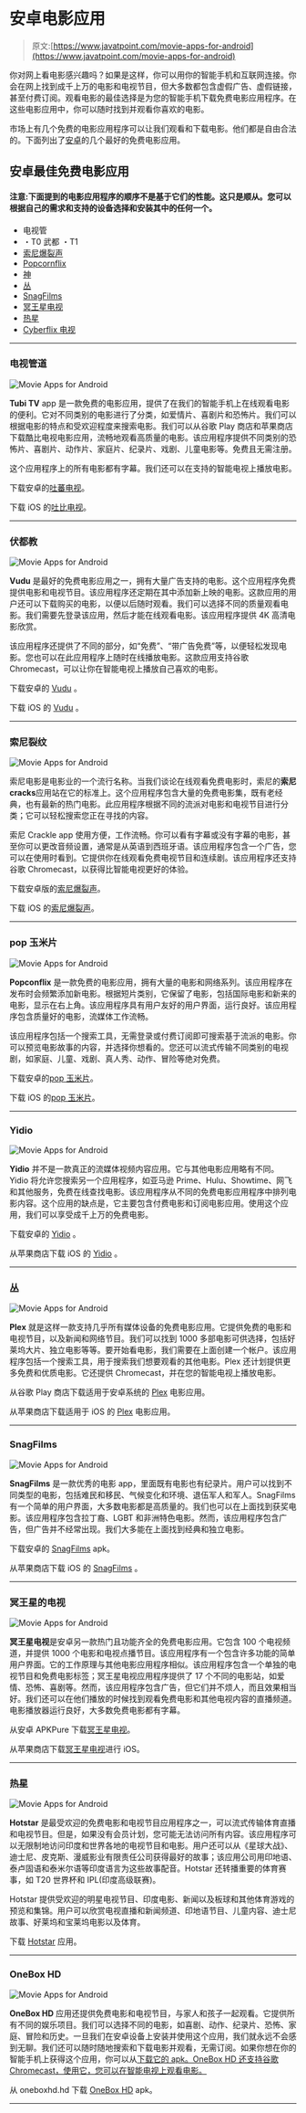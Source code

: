 # 安卓电影应用

> 原文:[https://www.javatpoint.com/movie-apps-for-android](https://www.javatpoint.com/movie-apps-for-android)

你对网上看电影感兴趣吗？如果是这样，你可以用你的智能手机和互联网连接。你会在网上找到成千上万的电影和电视节目，但大多数都包含虚假广告、虚假链接，甚至付费订阅。观看电影的最佳选择是为您的智能手机下载免费电影应用程序。在这些电影应用中，你可以随时找到并观看你喜欢的电影。

市场上有几个免费的电影应用程序可以让我们观看和下载电影。他们都是自由合法的。下面列出了[安卓](https://www.javatpoint.com/android-tutorial)的几个最好的免费电影应用。

## 安卓最佳免费电影应用

#### 注意:下面提到的电影应用程序的顺序不是基于它们的性能。这只是顺从。您可以根据自己的需求和支持的设备选择和安装其中的任何一个。

*   电视管
*   ・T0️ 武都 ・T1️
*   [索尼爆裂声](#Sony-Crackle)
*   [Popcornflix](#Popcornflix)
*   [神](#Yidio)
*   [丛](#Plex)
*   [SnagFilms](#SnagFilms)
*   [冥王星电视](#Pluto-TV)
*   [热星](#Hotstar)
*   [Cyberflix 电视](#Cyberflix-TV)

* * *

### 电视管道

![Movie Apps for Android](../Images/cccaa7ba0bd40e0e85e7c6517b5cbf89.png)

**Tubi TV** app 是一款免费的电影应用，提供了在我们的智能手机上在线观看电影的便利。它对不同类别的电影进行了分类，如爱情片、喜剧片和恐怖片。我们可以根据电影的特点和受欢迎程度来搜索电影。我们可以从谷歌 Play 商店和苹果商店下载酷比电视电影应用，流畅地观看高质量的电影。该应用程序提供不同类别的恐怖片、喜剧片、动作片、家庭片、纪录片、戏剧、儿童电影等。免费且无需注册。

这个应用程序上的所有电影都有字幕。我们还可以在支持的智能电视上播放电影。

下载安卓的[吐蕃电视](https://play.google.com/store/apps/details?id=com.tubitv&hl=en)。

下载 iOS 的[吐比电视](https://apps.apple.com/us/app/tubi-watch-movies-tv-shows/id886445756)。

* * *

### 伏都教

![Movie Apps for Android](../Images/d5268f856369341263bc3880ca55c5ef.png)

**Vudu** 是最好的免费电影应用之一，拥有大量广告支持的电影。这个应用程序免费提供电影和电视节目。该应用程序还定期在其中添加新上映的电影。这款应用的用户还可以下载购买的电影，以便以后随时观看。我们可以选择不同的质量观看电影。我们需要先登录该应用，然后才能在线观看电影。该应用程序提供 4K 高清电影欣赏。

该应用程序还提供了不同的部分，如“免费”、“带广告免费”等，以便轻松发现电影。您也可以在此应用程序上随时在线播放电影。这款应用支持谷歌 Chromecast，可以让你在智能电视上播放自己喜欢的电影。

下载安卓的 [Vudu](https://play.google.com/store/apps/details?id=air.com.vudu.air.DownloaderTablet&hl=en) 。

下载 iOS 的 [Vudu](https://apps.apple.com/us/app/vudu-movies-tv/id487285735) 。

* * *

### 索尼裂纹

![Movie Apps for Android](../Images/95c0b4e60aa996ce2a520de02c7022f9.png)

索尼电影是电影业的一个流行名称。当我们谈论在线观看免费电影时，索尼的**索尼 cracks**应用站在它的标准上。这个应用程序包含大量的免费电影集，既有老经典，也有最新的热门电影。此应用程序根据不同的流派对电影和电视节目进行分类；它可以轻松搜索您正在寻找的内容。

索尼 Crackle app 使用方便，工作流畅。你可以看有字幕或没有字幕的电影，甚至你可以更改音频设置，通常是从英语到西班牙语。该应用程序包含一个广告，您可以在使用时看到。它提供你在线观看免费电视节目和连续剧。该应用程序还支持谷歌 Chromecast，以获得比智能电视更好的体验。

下载安卓版的[索尼爆裂声](https://play.google.com/store/apps/details?id=com.gotv.crackle.handset&hl=en)。

下载 iOS 的[索尼爆裂声](https://apps.apple.com/us/app/crackle-movies-tv/id377951542)。

* * *

### pop 玉米片

![Movie Apps for Android](../Images/097089e99b41fdfaca23de44a3a3e9d7.png)

**Popconflix** 是一款免费的电影应用，拥有大量的电影和网络系列。该应用程序在发布时会频繁添加新电影。根据短片类别，它保留了电影，包括国际电影和新来的电影，显示在右上角。该应用程序具有用户友好的用户界面，运行良好。该应用程序包含质量好的电影，流媒体工作流畅。

该应用程序包括一个搜索工具，无需登录或付费订阅即可搜索基于流派的电影。你可以预览电影故事的内容，并选择你想看的。您还可以流式传输不同类别的电视剧，如家庭、儿童、戏剧、真人秀、动作、冒险等绝对免费。

下载安卓的[pop 玉米片](https://play.google.com/store/apps/details?id=com.curiousbrain.popcornflix&hl=en)。

下载 iOS 的[pop 玉米片](https://apps.apple.com/us/app/popcornflix-movies-and-tv/id493605531)。

* * *

### Yidio

![Movie Apps for Android](../Images/c5ea4858334e42fa970d14fddc1d174e.png)

**Yidio** 并不是一款真正的流媒体视频内容应用。它与其他电影应用略有不同。Yidio 将允许您搜索另一个应用程序，如亚马逊 Prime、Hulu、Showtime、网飞和其他服务，免费在线查找电影。该应用程序从不同的免费电影应用程序中排列电影内容。这个应用的缺点是，它主要包含付费电影和订阅电影应用。使用这个应用，我们可以享受成千上万的免费电影。

下载安卓的 [Yidio](https://play.google.com/store/apps/details?id=com.yidio.androidapp) 。

从苹果商店下载 iOS 的 [Yidio](https://itunes.apple.com/us/app/yidio/id664306931) 。

* * *

### 丛

![Movie Apps for Android](../Images/8ecbdec0d9b1f7367c7f72ab517c70da.png)

**Plex** 就是这样一款支持几乎所有媒体设备的免费电影应用。它提供免费的电影和电视节目，以及新闻和网络节目。我们可以找到 1000 多部电影可供选择，包括好莱坞大片、独立电影等等。要开始看电影，我们需要在上面创建一个帐户。该应用程序包括一个搜索工具，用于搜索我们想要观看的其他电影。Plex 还计划提供更多免费和优质电影。它还提供 Chromecast，并在您的智能电视上播放电影。

从谷歌 Play 商店下载适用于安卓系统的 [Plex](https://play.google.com/store/apps/details?id=com.plexapp.android) 电影应用。

从苹果商店下载适用于 iOS 的 [Plex](https://apps.apple.com/us/app/plex-movies-tv-music-more/id383457673) 电影应用。

* * *

### SnagFilms

![Movie Apps for Android](../Images/ad14b08ba96166dadee9b1f379c1966f.png)

**SnagFilms** 是一款优秀的电影 app，里面既有电影也有纪录片。用户可以找到不同类型的电影，包括难民和移民、气候变化和环境、退伍军人和军人。SnagFilms 有一个简单的用户界面，大多数电影都是高质量的。我们也可以在上面找到获奖电影。该应用程序包含拉丁裔、LGBT 和非洲特色电影。然而，该应用程序包含广告，但广告并不经常出现。我们大多能在上面找到经典和独立电影。

下载安卓的 [SnagFilms](https://www.malavida.com/en/soft/snagfilms/android/) apk。

从苹果商店下载 iOS 的 [SnagFilms](https://apps.apple.com/bm/app/snagfilms/id404906625) 。

* * *

### 冥王星的电视

![Movie Apps for Android](../Images/667a7e478ecf53fa4533c77ab691345d.png)

**冥王星电视**是安卓另一款热门且功能齐全的免费电影应用。它包含 100 个电视频道，并提供 1000 个电影和电视点播节目。该应用程序有一个包含许多功能的简单用户界面。它的工作原理与其他电影应用程序相似。该应用程序包含一个单独的电视节目和免费电影标签；冥王星电视应用程序提供了 17 个不同的电影站，如爱情、恐怖、喜剧等。然而，该应用程序包含广告，但它们并不烦人，而且效果相当好。我们还可以在他们播放的时候找到观看免费电影和其他电视内容的直播频道。电影播放器运行良好，大多数免费电影都有字幕。

从安卓 APKPure 下载[冥王星电视](https://play.google.com/store/apps/details?id=tv.pluto.android)。

从苹果商店下载[冥王星电视](https://itunes.apple.com/us/app/pluto-tv/id751712884)进行 iOS。

* * *

### 热星

![Movie Apps for Android](../Images/48c4602e11e4ddde11026718ebf92e0a.png)

**Hotstar** 是最受欢迎的免费电影和电视节目应用程序之一，可以流式传输体育直播和电视节目。但是，如果没有会员计划，您可能无法访问所有内容。该应用程序可以无限制地访问印度和世界各地的电视节目和电影。用户还可以从《星球大战》、迪士尼、皮克斯、漫威影业有限责任公司获得最好的故事；该应用公司用印地语、泰卢固语和泰米尔语等印度语言为这些故事配音。Hotstar 还转播重要的体育赛事，如 T20 世界杯和 IPL(印度高级联赛)。

Hotstar 提供受欢迎的明星电视节目、印度电影、新闻以及板球和其他体育游戏的预览和集锦。用户可以欣赏电视直播和新闻频道、印地语节目、儿童内容、迪士尼故事、好莱坞和宝莱坞电影以及体育。

下载 [Hotstar](https://play.google.com/store/apps/details?id=in.startv.hotstar) 应用。

* * *

### OneBox HD

![Movie Apps for Android](../Images/db20e0a7e31dfbf9c79ad7d416ed3594.png)

**OneBox HD** 应用还提供免费电影和电视节目，与家人和孩子一起观看。它提供所有不同的娱乐项目。我们可以选择不同的电影，如喜剧、动作、纪录片、恐怖、家庭、冒险和历史。一旦我们在安卓设备上安装并使用这个应用，我们就永远不会感到无聊。我们还可以随时随地搜索和下载电影并观看，无需订阅。如果你想在你的智能手机上获得这个应用，你可以从[下载它的 apk。OneBox HD 还支持谷歌 Chromecast，使用它，您可以在智能电视上观看电影。](https://oneboxhd.org/onebox-hd-apk/)

从 oneboxhd.hd 下载 [OneBox HD](https://oneboxhd.org/onebox-hd-apk/) apk。

* * *